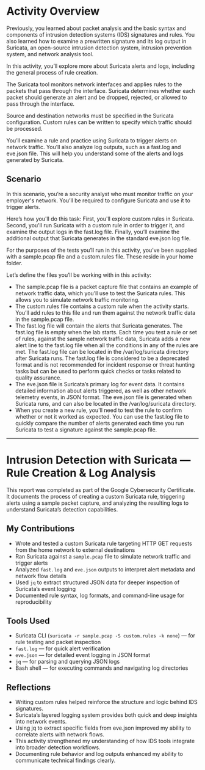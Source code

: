# Activity Overview

Previously, you learned about packet analysis and the basic syntax and components of intrusion detection systems (IDS) signatures and rules. You also learned how to examine a prewritten signature and its log output in Suricata, an open-source intrusion detection system, intrusion prevention system, and network analysis tool.

In this activity, you’ll explore more about Suricata alerts and logs, including the general process of rule creation.

The Suricata tool monitors network interfaces and applies rules to the packets that pass through the interface. Suricata determines whether each packet should generate an alert and be dropped, rejected, or allowed to pass through the interface.

Source and destination networks must be specified in the Suricata configuration. Custom rules can be written to specify which traffic should be processed.

You’ll examine a rule and practice using Suricata to trigger alerts on network traffic. You’ll also analyze log outputs, such as a fast.log and eve.json file. This will help you understand some of the alerts and logs generated by Suricata.

## Scenario

In this scenario, you’re a security analyst who must monitor traffic on your employer's network. You’ll be required to configure Suricata and use it to trigger alerts.

Here’s how you'll do this task: First, you'll explore custom rules in Suricata. Second, you'll run Suricata with a custom rule in order to trigger it, and examine the output logs in the fast.log file. Finally, you’ll examine the additional output that Suricata generates in the standard eve.json log file.

For the purposes of the tests you’ll run in this activity, you’ve been supplied with a sample.pcap file and a custom.rules file. These reside in your home folder.

Let’s define the files you’ll be working with in this activity:

- The sample.pcap file is a packet capture file that contains an example of network traffic data, which you’ll use to test the Suricata rules. This allows you to simulate network traffic monitoring.
- The custom.rules file contains a custom rule when the activity starts. You’ll add rules to this file and run them against the network traffic data in the sample.pcap file.
- The fast.log file will contain the alerts that Suricata generates. The fast.log file is empty when the lab starts. Each time you test a rule or set of rules, against the sample network traffic data, Suricata adds a new alert line to the fast.log file when all the conditions in any of the rules are met. The fast.log file can be located in the /var/log/suricata directory after Suricata runs. The fast.log file is considered to be a deprecated format and is not recommended for incident response or threat hunting tasks but can be used to perform quick checks or tasks related to quality assurance.
- The eve.json file is Suricata’s primary log for event data. It contains detailed information about alerts triggered, as well as other network telemetry events, in JSON format. The eve.json file is generated when Suricata runs, and can also be located in the /var/log/suricata directory.
- When you create a new rule, you'll need to test the rule to confirm whether or not it worked as expected. You can use the fast.log file to quickly compare the number of alerts generated each time you run Suricata to test a signature against the sample.pcap file.

---

# Intrusion Detection with Suricata — Rule Creation & Log Analysis

This report was completed as part of the Google Cybersecurity Certificate. It documents the process of creating a custom Suricata rule, triggering alerts using a sample packet capture, and analyzing the resulting logs to understand Suricata’s detection capabilities.

## My Contributions
- Wrote and tested a custom Suricata rule targeting HTTP GET requests from the home network to external destinations
- Ran Suricata against a `sample.pcap` file to simulate network traffic and trigger alerts
- Analyzed `fast.log` and `eve.json` outputs to interpret alert metadata and network flow details
- Used `jq` to extract structured JSON data for deeper inspection of Suricata’s event logging
- Documented rule syntax, log formats, and command-line usage for reproducibility

## Tools Used
- Suricata CLI (`suricata -r sample.pcap -S custom.rules -k none`) — for rule testing and packet inspection
- `fast.log` — for quick alert verification
- `eve.json` — for detailed event logging in JSON format
- `jq` — for parsing and querying JSON logs
- Bash shell — for executing commands and navigating log directories

## Reflections
- Writing custom rules helped reinforce the structure and logic behind IDS signatures.
- Suricata’s layered logging system provides both quick and deep insights into network events.
- Using jq to extract specific fields from eve.json improved my ability to correlate alerts with network flows.
- This activity strengthened my understanding of how IDS tools integrate into broader detection workflows.
- Documenting rule behavior and log outputs enhanced my ability to communicate technical findings clearly.
